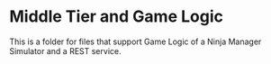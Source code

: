 # Middle Tier and Game Logic
This is a folder for files that support Game Logic of a Ninja Manager Simulator and a REST service.
